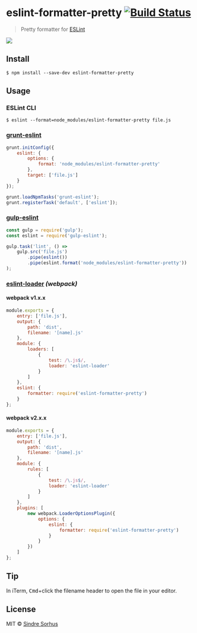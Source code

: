 # eslint-formatter-pretty [![Build Status](https://travis-ci.org/sindresorhus/eslint-formatter-pretty.svg?branch=master)](https://travis-ci.org/sindresorhus/eslint-formatter-pretty)

> Pretty formatter for [ESLint](http://eslint.org)

![](screenshot.png)


## Install

```
$ npm install --save-dev eslint-formatter-pretty
```


## Usage

### ESLint CLI

```
$ eslint --format=node_modules/eslint-formatter-pretty file.js
```

### [grunt-eslint](https://github.com/sindresorhus/grunt-eslint)

```js
grunt.initConfig({
	eslint: {
		options: {
			format: 'node_modules/eslint-formatter-pretty'
		},
		target: ['file.js']
	}
});

grunt.loadNpmTasks('grunt-eslint');
grunt.registerTask('default', ['eslint']);
```

### [gulp-eslint](https://github.com/adametry/gulp-eslint)

```js
const gulp = require('gulp');
const eslint = require('gulp-eslint');

gulp.task('lint', () =>
	gulp.src('file.js')
		.pipe(eslint())
		.pipe(eslint.format('node_modules/eslint-formatter-pretty'))
);
```

### [eslint-loader](https://github.com/MoOx/eslint-loader) *(webpack)*

#### webpack v1.x.x

```js
module.exports = {
	entry: ['file.js'],
	output: {
		path: 'dist',
		filename: '[name].js'
	},
	module: {
		loaders: [
			{
				test: /\.js$/,
				loader: 'eslint-loader'
			}
		]
	},
	eslint: {
		formatter: require('eslint-formatter-pretty')
	}
};
```

#### webpack v2.x.x

```js
module.exports = {
	entry: ['file.js'],
	output: {
		path: 'dist',
		filename: '[name].js'
	},
	module: {
		rules: [
			{
				test: /\.js$/,
				loader: 'eslint-loader'
			}
		]
	},
	plugins: [
		new webpack.LoaderOptionsPlugin({
			options: {
				eslint: {
					formatter: require('eslint-formatter-pretty')
				}
			}
		})
	]
};
```


## Tip

In iTerm, <kbd>Cmd</kbd>+click the filename header to open the file in your editor.


## License

MIT © [Sindre Sorhus](https://sindresorhus.com)
